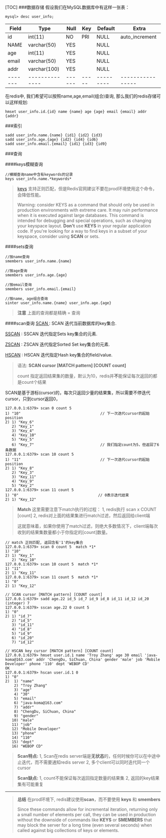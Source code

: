 
[TOC]
###数据存储
假设我们在MySQL数据库中有这样一张表：
```
mysql> desc user_info;
```
| Field | Type         | Null | Key | Default | Extra          |
|-------|--------------|------|-----|---------|----------------|
| id    | int(11)      | NO   | PRI | NULL    | auto_increment |
| NAME  | varchar(50)  | YES  |     | NULL    |                |
| age   | int(11)      | YES  |     | NULL    |                |
| email | varchar(50)  | YES  |     | NULL    |                |
| addr  | varchar(100) | YES  |     | NULL    |                |
|-------|--------------|------|-----|---------|----------------|

在redis中, 我们希望可以按照name,age,email(组合)查询, 那么我们的redis存储可以这样规划:
```
hmset user_info.id.{id} name {name} age {age} email {email} addr {addr}
```

###索引
```
sadd user_info.name.{name} {id1} {id2} {id3}
sadd user_info.age.{age} {id2} {id4} {id6}
sadd user_info.email.{email} {id1} {id3} {id9}
```

###查询

####keys模糊查询
```
//模糊查询name中含有keywords的记录
keys user_info.name.*keywords*
```
> [keys](http://redis.io/commands/keys) 支持正则匹配，但是Redis官网建议不要在prod环境使用这个命令，会降低性能。
> 
> Warning: consider KEYS as a command that should only be used in production environments with extreme care. It may ruin performance when it is executed against large databases. This command is intended for debugging and special operations, such as changing your keyspace layout. **Don't** use **KEYS** in your regular application code. If you're looking for a way to find keys in a subset of your keyspace, consider using **SCAN** or sets.

####sets查询
```
//按name查询
smembers user_info.name.{name}

//按age查询
smembers user_info.age.{age}

//按email查询
smembers user_info.email.{email}

//按name, age组合查询
sinter user_info.name.{name} user_info.age.{age}
```

> **注意**
> 上面的查询都是精确 = 查询


####scan查询
[SCAN ](http://redis.io/commands/scan)
: SCAN 迭代当前数据库的key集合.

[SSCAN](http://redis.io/commands/sscan)
: SSCAN 迭代指定Sets key集合的元素.

[ZSCAN](http://redis.io/commands/zscan)
: ZSCAN 迭代指定Sorted Set key集合的元素.

[HSCAN](http://redis.io/commands/hscan)
: HSCAN 迭代指定Hash key集合的field/value.

> 语法:
> **SCAN cursor [MATCH pattern] [COUNT count]**
>
> count 指定返回结果集的数量，默认为10，redis并**不**能保证每次返回的都是count个结果

SCAN是基于游标(cursor)的，每次只返回少量的结果集，所以需要不停迭代cursor，只到cursor返回0，

```
127.0.0.1:6379> scan 0 count 5
1) "10"                                    // 下一次迭代cursor的起始position
2) 1) "Key_6"
   2) "Key_1"
   3) "Key_4"
   4) "Key_10"
   5) "Key_5"
   6) "Key_7"                              // 我们指定count为5，但返回了6条数据
127.0.0.1:6379> scan 10 count 5
1) "11"                                    // 下一次迭代cursor的起始position
2) 1) "Key_8"
   2) "Key_3"
   3) "Key_11"
   4) "Key_9"
   5) "Key_2"
127.0.0.1:6379> scan 11 count 5
1) "0"                                    // 0表示迭代结束
2) 1) "Key_12"
```

> **Match**
> 这里需要注意下match执行的过程：
> 1, redis执行 scan x COUNT [count]
> 2, redis对上面的结果集进行match过滤，然后返回给client端
> 
> 这就意味着，如果你使用了match过滤，则绝大多数情况下，client端每次收到的结果集数量都小于你指定的[count]数量。

```
// match 正则匹配, 返回含有'1'的key集合
127.0.0.1:6379> scan 0 count 5  match *1*
1) "10"
2) 1) "Key_1"
   2) "Key_10"
127.0.0.1:6379> scan 10 count 5  match *1*
1) "11"
2) 1) "Key_11"
127.0.0.1:6379> scan 11 count 5  match *1*
1) "0"
2) 1) "Key_12"
```

```
// SCAN cursor [MATCH pattern] [COUNT count]
127.0.0.1:6379> sadd age.22 id_5 id_7 id_9 id_8 id_11 id_12 id_20
(integer) 7
127.0.0.1:6379> sscan age.22 0 count 5
1) "0"
2) 1) "id_7"
   2) "id_5"
   3) "id_11"
   4) "id_8"
   5) "id_9"
   6) "id_20"
   7) "id_12"
```

```
// HSCAN key cursor [MATCH pattern] [COUNT count]
127.0.0.1:6379> hmset user.id.1 name 'Troy Zhang' age 30 email 'java-koma@163.com' addr 'ChengDu, SiChuan, China' gender 'male' job 'Mobile Developer' phone '110' dept 'WEBOP CD'
OK
127.0.0.1:6379> hscan user.id.1 0
1) "0"
2)  1) "name"
    2) "Troy Zhang"
    3) "age"
    4) "30"
    5) "email"
    6) "java-koma@163.com"
    7) "addr"
    8) "ChengDu, SiChuan, China"
    9) "gender"
   10) "male"
   11) "job"
   12) "Mobile Developer"
   13) "phone"
   14) "110"
   15) "dept"
   16) "WEBOP CD"
```

> **Scan特点:**
> 1, Scan在redis server端是**无状态**的，任何时候你可以在中途中止迭代，而不需要通知redis server
> 2, 多个client可以同时迭代同一个cursor
> 
> **Scan缺点:**
> 1, count不能保证每次返回指定数量的结果集
> 2, 返回的key结果集有可能重复

----


> **总结**
> 在prod环境下, redis建议使用**scan**，而不要使用 **keys** 和 **smembers**
> 
> Since these commands allow for incremental iteration, returning only a small number of elements per call, they can be used in production without the downside of commands like **KEYS** or **SMEMBERS** that may block the server for a long time (even several seconds) when called against big collections of keys or elements.


